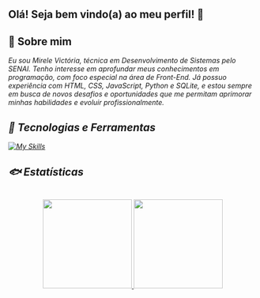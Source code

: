## Olá! Seja bem vindo(a) ao meu perfil! 🐳

## 🌊 Sobre mim

<i> Eu sou Mirele Victória, técnica em Desenvolvimento de Sistemas pelo SENAI. Tenho interesse em aprofundar meus conhecimentos em programação, com foco especial na área de Front-End. Já possuo experiência com HTML, CSS, JavaScript, Python e SQLite, e estou sempre em busca de novos desafios e oportunidades que me permitam aprimorar minhas habilidades e evoluir profissionalmente.<i>

## 🐬 Tecnologias e Ferramentas

[![My Skills](https://skillicons.dev/icons?i=js,html,css,python,sqlite,vscode,flask)](https://skillicons.dev) 

## 🐟 Estatísticas

<div align="center">
<a href="https://github.com/Mvictoria218"><br>
<img height="180em" src="https://github-readme-stats.vercel.app/api?username=Mvictoria218&show_icons=true&theme=prussian&include_all_commits=true&count_private=true"/>
<img height="180em" src="https://github-readme-stats.vercel.app/api/top-langs/?username=Mvictoria218&layout=compact&langs_count=10&theme=prussian"/>
</a>
</div>

